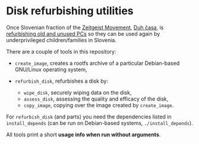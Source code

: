 Disk refurbishing utilities
===========================

Once Slovenian fraction of the [Zeitgeist Movement], [Duh časa], is
[refurbishing old and unused PCs][1] so they can be used again by
underprivileged children/families in Slovenia.

[Zeitgeist Movement]: http://www.thezeitgeistmovement.com/
[Duh časa]: http://www.duh-casa.si/
[1]: http://www.duh-casa.si/en/projekti/racunalniki-za-socialno-ogrozene/

There are a couple of tools in this repository:

- `create_image`, creates a rootfs archive of a particular Debian-based
  GNU/Linux operating system,
- `refurbish_disk`, refurbishes a disk by:

    - `wipe_disk`, securely wiping data on the disk,
    - `assess_disk`, assessing the quality and efficacy of the disk,
    - `copy_image`, copying over the image created by `create_image`.

For `refurbish_disk` (and parts) you need the dependencies listed in
`install_depends` (can be run on Debian-based systems, `./install_depends`).

All tools print a short **usage info when run without arguments**.
